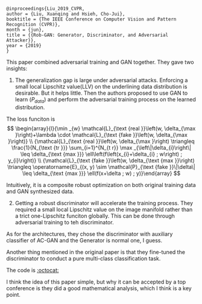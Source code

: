 ```
@inproceedings{Liu_2019_CVPR,
author = {Liu, Xuanqing and Hsieh, Cho-Jui},
booktitle = {The IEEE Conference on Computer Vision and Pattern Recognition (CVPR)},
month = {jun},
title = {{Rob-GAN: Generator, Discriminator, and Adversarial Attacker}},
year = {2019}
}
```
This paper combined adversarial training and GAN together. They gave two insights:
1. The generalization gap is large under adversarial attacks. Enforcing a small local Lipschitz value(LLV) on the underlining data distribution is desirable. But it helps little. Then the authors proposed to use GAN to learn $\mathcal(P_{data})$ and perform the adversarial training process on the learned distribution.

The loss funciton is
$$
\begin{array}{l}{\min _{w} \mathcal{L}_{\text {real }}\left(w, \delta_{\max }\right)+\lambda \cdot \mathcal{L}_{\text {fake }}\left(w, \delta_{\max }\right)} \\ {\mathcal{L}_{\text {real }}\left(w, \delta_{\max }\right) \triangleq \frac{1}{N_{\text {tr }}} \sum_{i=1}^{N_{t r}} \max _{\left\|\delta_{i}\right\| \leq \delta_{\text {max }}} \ell\left(f\left(x_{i}+\delta_{i} ; w\right) ; y_{i}\right)} \\ {\mathcal{L}_{\text {fake }}\left(w, \delta_{\text {max }}\right) \triangleq \operatorname{E}_{(x, y) \sim \mathcal{P}_{\text {fake }}\|\delta\| \leq \delta_{\text {max }}} \ell(f(x+\delta ; w) ; y)}\end{array}
$$

Intuitively, it is a composite robust optimization on both original training data and GAN synthesized data.

2. Getting a robust discriminator will accelerate the training process. They required a small local Lipschitz value on the image manifold rather than a trict one-Lipschitz funciton globally. This can be done through adversarial training to teh discriminator.

As for the architectures, they chose the discriminator with auxiliary classifier of AC-GAN and the Generator is normal one, I guess.

Another thing mentioned in the original paper is that they fine-tuned the discriminator to conduct a pure multi-class classification task.

The code is [:octocat:](https://github.com/xuanqing94/RobGAN)

I think the idea of this paper simple, but why it can be accepted by a top conference is they did a good mathematical analysis, which I think  is a key point.